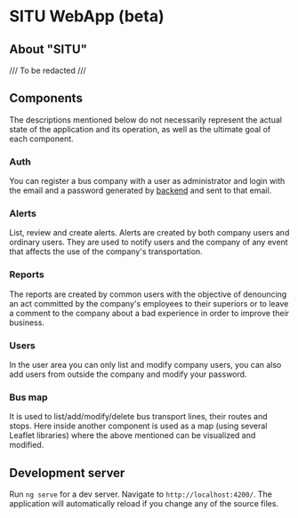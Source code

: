 # SITU WebApp (beta)

## About "SITU"
/// To be redacted ///

## Components
The descriptions mentioned below do not necessarily represent the actual state of the application and its operation, as well as the ultimate goal of each component.

### Auth
You can register a bus company with a user as administrator and login with the email and a password generated by [backend](https://github.com/IgnacioVeiga/SITU-Backend) and sent to that email.

### Alerts
List, review and create alerts. Alerts are created by both company users and ordinary users. They are used to notify users and the company of any event that affects the use of the company's transportation.

### Reports
The reports are created by common users with the objective of denouncing an act committed by the company's employees to their superiors or to leave a comment to the company about a bad experience in order to improve their business.

### Users
In the user area you can only list and modify company users, you can also add users from outside the company and modify your password.

### Bus map
It is used to list/add/modify/delete bus transport lines, their routes and stops. Here inside another component is used as a map (using several Leaflet libraries) where the above mentioned can be visualized and modified.

## Development server
Run `ng serve` for a dev server. Navigate to `http://localhost:4200/`. The application will automatically reload if you change any of the source files.